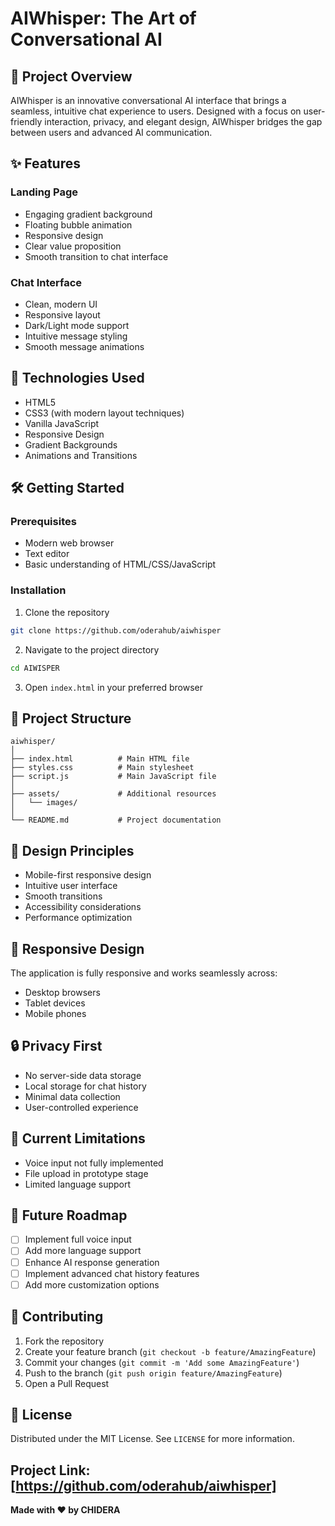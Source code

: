 # AIWhisper: The Art of Conversational AI

## 🌟 Project Overview

AIWhisper is an innovative conversational AI interface that brings a seamless, intuitive chat experience to users. Designed with a focus on user-friendly interaction, privacy, and elegant design, AIWhisper bridges the gap between users and advanced AI communication.

## ✨ Features

### Landing Page

- Engaging gradient background
- Floating bubble animation
- Responsive design
- Clear value proposition
- Smooth transition to chat interface

### Chat Interface

- Clean, modern UI
- Responsive layout
- Dark/Light mode support
- Intuitive message styling
- Smooth message animations

## 🚀 Technologies Used

- HTML5
- CSS3 (with modern layout techniques)
- Vanilla JavaScript
- Responsive Design
- Gradient Backgrounds
- Animations and Transitions

## 🛠 Getting Started

### Prerequisites

- Modern web browser
- Text editor
- Basic understanding of HTML/CSS/JavaScript

### Installation

1. Clone the repository

```bash
git clone https://github.com/oderahub/aiwhisper
```

2. Navigate to the project directory

```bash
cd AIWISPER
```

3. Open `index.html` in your preferred browser

## 📂 Project Structure

```
aiwhisper/
│
├── index.html          # Main HTML file
├── styles.css          # Main stylesheet
├── script.js           # Main JavaScript file
│
├── assets/             # Additional resources
│   └── images/
│
└── README.md           # Project documentation
```

## 🎨 Design Principles

- Mobile-first responsive design
- Intuitive user interface
- Smooth transitions
- Accessibility considerations
- Performance optimization

## 📱 Responsive Design

The application is fully responsive and works seamlessly across:

- Desktop browsers
- Tablet devices
- Mobile phones

## 🔒 Privacy First

- No server-side data storage
- Local storage for chat history
- Minimal data collection
- User-controlled experience

## 🚧 Current Limitations

- Voice input not fully implemented
- File upload in prototype stage
- Limited language support

## 🔮 Future Roadmap

- [ ] Implement full voice input
- [ ] Add more language support
- [ ] Enhance AI response generation
- [ ] Implement advanced chat history features
- [ ] Add more customization options

## 🤝 Contributing

1. Fork the repository
2. Create your feature branch (`git checkout -b feature/AmazingFeature`)
3. Commit your changes (`git commit -m 'Add some AmazingFeature'`)
4. Push to the branch (`git push origin feature/AmazingFeature`)
5. Open a Pull Request

## 📄 License

Distributed under the MIT License. See `LICENSE` for more information.

## Project Link: [https://github.com/oderahub/aiwhisper]

**Made with ❤️ by CHIDERA**
